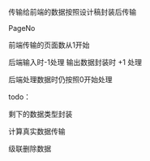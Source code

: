 传输给前端的数据按照设计稿封装后传输



PageNo

前端传输的页面数从1开始

后端输入时-1处理  输出数据封装时 +1 处理

后端处理数据时仍按照0开始处理



todo：

剩下的数据类型封装

计算真实数据传输



级联删除数据